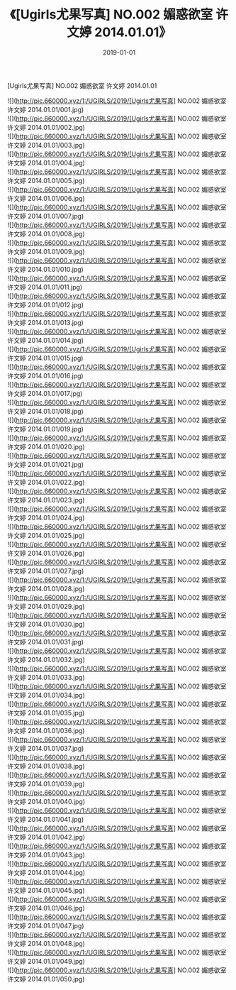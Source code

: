 ﻿---
layout: post
title:  《[Ugirls尤果写真] NO.002 媚惑欲室 许文婷 2014.01.01》
date:   2019-01-01
img: http://pic.660000.xyz/1:/UGIRLS/2019/[Ugirls尤果写真] NO.002 媚惑欲室 许文婷 2014.01.01/000.jpg
categories: [美女, 清纯, 唯美]
---

[Ugirls尤果写真] NO.002 媚惑欲室 许文婷 2014.01.01

 ![](http://pic.660000.xyz/1:/UGIRLS/2019/[Ugirls尤果写真] NO.002 媚惑欲室 许文婷 2014.01.01/001.jpg) <br>![](http://pic.660000.xyz/1:/UGIRLS/2019/[Ugirls尤果写真] NO.002 媚惑欲室 许文婷 2014.01.01/002.jpg) <br>![](http://pic.660000.xyz/1:/UGIRLS/2019/[Ugirls尤果写真] NO.002 媚惑欲室 许文婷 2014.01.01/003.jpg) <br>![](http://pic.660000.xyz/1:/UGIRLS/2019/[Ugirls尤果写真] NO.002 媚惑欲室 许文婷 2014.01.01/004.jpg) <br>![](http://pic.660000.xyz/1:/UGIRLS/2019/[Ugirls尤果写真] NO.002 媚惑欲室 许文婷 2014.01.01/005.jpg) <br>![](http://pic.660000.xyz/1:/UGIRLS/2019/[Ugirls尤果写真] NO.002 媚惑欲室 许文婷 2014.01.01/006.jpg) <br>![](http://pic.660000.xyz/1:/UGIRLS/2019/[Ugirls尤果写真] NO.002 媚惑欲室 许文婷 2014.01.01/007.jpg) <br>![](http://pic.660000.xyz/1:/UGIRLS/2019/[Ugirls尤果写真] NO.002 媚惑欲室 许文婷 2014.01.01/008.jpg) <br>![](http://pic.660000.xyz/1:/UGIRLS/2019/[Ugirls尤果写真] NO.002 媚惑欲室 许文婷 2014.01.01/009.jpg) <br>![](http://pic.660000.xyz/1:/UGIRLS/2019/[Ugirls尤果写真] NO.002 媚惑欲室 许文婷 2014.01.01/010.jpg) <br>![](http://pic.660000.xyz/1:/UGIRLS/2019/[Ugirls尤果写真] NO.002 媚惑欲室 许文婷 2014.01.01/011.jpg) <br>![](http://pic.660000.xyz/1:/UGIRLS/2019/[Ugirls尤果写真] NO.002 媚惑欲室 许文婷 2014.01.01/012.jpg) <br>![](http://pic.660000.xyz/1:/UGIRLS/2019/[Ugirls尤果写真] NO.002 媚惑欲室 许文婷 2014.01.01/013.jpg) <br>![](http://pic.660000.xyz/1:/UGIRLS/2019/[Ugirls尤果写真] NO.002 媚惑欲室 许文婷 2014.01.01/014.jpg) <br>![](http://pic.660000.xyz/1:/UGIRLS/2019/[Ugirls尤果写真] NO.002 媚惑欲室 许文婷 2014.01.01/015.jpg) <br>![](http://pic.660000.xyz/1:/UGIRLS/2019/[Ugirls尤果写真] NO.002 媚惑欲室 许文婷 2014.01.01/016.jpg) <br>![](http://pic.660000.xyz/1:/UGIRLS/2019/[Ugirls尤果写真] NO.002 媚惑欲室 许文婷 2014.01.01/017.jpg) <br>![](http://pic.660000.xyz/1:/UGIRLS/2019/[Ugirls尤果写真] NO.002 媚惑欲室 许文婷 2014.01.01/018.jpg) <br>![](http://pic.660000.xyz/1:/UGIRLS/2019/[Ugirls尤果写真] NO.002 媚惑欲室 许文婷 2014.01.01/019.jpg) <br>![](http://pic.660000.xyz/1:/UGIRLS/2019/[Ugirls尤果写真] NO.002 媚惑欲室 许文婷 2014.01.01/020.jpg) <br>![](http://pic.660000.xyz/1:/UGIRLS/2019/[Ugirls尤果写真] NO.002 媚惑欲室 许文婷 2014.01.01/021.jpg) <br>![](http://pic.660000.xyz/1:/UGIRLS/2019/[Ugirls尤果写真] NO.002 媚惑欲室 许文婷 2014.01.01/022.jpg) <br>![](http://pic.660000.xyz/1:/UGIRLS/2019/[Ugirls尤果写真] NO.002 媚惑欲室 许文婷 2014.01.01/023.jpg) <br>![](http://pic.660000.xyz/1:/UGIRLS/2019/[Ugirls尤果写真] NO.002 媚惑欲室 许文婷 2014.01.01/024.jpg) <br>![](http://pic.660000.xyz/1:/UGIRLS/2019/[Ugirls尤果写真] NO.002 媚惑欲室 许文婷 2014.01.01/025.jpg) <br>![](http://pic.660000.xyz/1:/UGIRLS/2019/[Ugirls尤果写真] NO.002 媚惑欲室 许文婷 2014.01.01/026.jpg) <br>![](http://pic.660000.xyz/1:/UGIRLS/2019/[Ugirls尤果写真] NO.002 媚惑欲室 许文婷 2014.01.01/027.jpg) <br>![](http://pic.660000.xyz/1:/UGIRLS/2019/[Ugirls尤果写真] NO.002 媚惑欲室 许文婷 2014.01.01/028.jpg) <br>![](http://pic.660000.xyz/1:/UGIRLS/2019/[Ugirls尤果写真] NO.002 媚惑欲室 许文婷 2014.01.01/029.jpg) <br>![](http://pic.660000.xyz/1:/UGIRLS/2019/[Ugirls尤果写真] NO.002 媚惑欲室 许文婷 2014.01.01/030.jpg) <br>![](http://pic.660000.xyz/1:/UGIRLS/2019/[Ugirls尤果写真] NO.002 媚惑欲室 许文婷 2014.01.01/031.jpg) <br>![](http://pic.660000.xyz/1:/UGIRLS/2019/[Ugirls尤果写真] NO.002 媚惑欲室 许文婷 2014.01.01/032.jpg) <br>![](http://pic.660000.xyz/1:/UGIRLS/2019/[Ugirls尤果写真] NO.002 媚惑欲室 许文婷 2014.01.01/033.jpg) <br>![](http://pic.660000.xyz/1:/UGIRLS/2019/[Ugirls尤果写真] NO.002 媚惑欲室 许文婷 2014.01.01/034.jpg) <br>![](http://pic.660000.xyz/1:/UGIRLS/2019/[Ugirls尤果写真] NO.002 媚惑欲室 许文婷 2014.01.01/035.jpg) <br>![](http://pic.660000.xyz/1:/UGIRLS/2019/[Ugirls尤果写真] NO.002 媚惑欲室 许文婷 2014.01.01/036.jpg) <br>![](http://pic.660000.xyz/1:/UGIRLS/2019/[Ugirls尤果写真] NO.002 媚惑欲室 许文婷 2014.01.01/037.jpg) <br>![](http://pic.660000.xyz/1:/UGIRLS/2019/[Ugirls尤果写真] NO.002 媚惑欲室 许文婷 2014.01.01/038.jpg) <br>![](http://pic.660000.xyz/1:/UGIRLS/2019/[Ugirls尤果写真] NO.002 媚惑欲室 许文婷 2014.01.01/039.jpg) <br>![](http://pic.660000.xyz/1:/UGIRLS/2019/[Ugirls尤果写真] NO.002 媚惑欲室 许文婷 2014.01.01/040.jpg) <br>![](http://pic.660000.xyz/1:/UGIRLS/2019/[Ugirls尤果写真] NO.002 媚惑欲室 许文婷 2014.01.01/041.jpg) <br>![](http://pic.660000.xyz/1:/UGIRLS/2019/[Ugirls尤果写真] NO.002 媚惑欲室 许文婷 2014.01.01/042.jpg) <br>![](http://pic.660000.xyz/1:/UGIRLS/2019/[Ugirls尤果写真] NO.002 媚惑欲室 许文婷 2014.01.01/043.jpg) <br>![](http://pic.660000.xyz/1:/UGIRLS/2019/[Ugirls尤果写真] NO.002 媚惑欲室 许文婷 2014.01.01/044.jpg) <br>![](http://pic.660000.xyz/1:/UGIRLS/2019/[Ugirls尤果写真] NO.002 媚惑欲室 许文婷 2014.01.01/045.jpg) <br>![](http://pic.660000.xyz/1:/UGIRLS/2019/[Ugirls尤果写真] NO.002 媚惑欲室 许文婷 2014.01.01/046.jpg) <br>![](http://pic.660000.xyz/1:/UGIRLS/2019/[Ugirls尤果写真] NO.002 媚惑欲室 许文婷 2014.01.01/047.jpg) <br>![](http://pic.660000.xyz/1:/UGIRLS/2019/[Ugirls尤果写真] NO.002 媚惑欲室 许文婷 2014.01.01/048.jpg) <br>![](http://pic.660000.xyz/1:/UGIRLS/2019/[Ugirls尤果写真] NO.002 媚惑欲室 许文婷 2014.01.01/049.jpg) <br>![](http://pic.660000.xyz/1:/UGIRLS/2019/[Ugirls尤果写真] NO.002 媚惑欲室 许文婷 2014.01.01/050.jpg) <br>